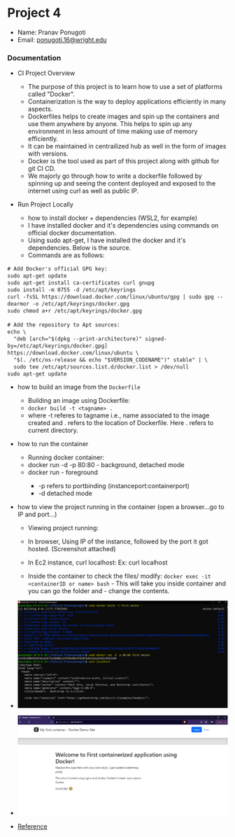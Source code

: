 # Project 4
- Name: Pranav Ponugoti
- Email: ponugoti.16@wright.edu

### Documentation
- CI Project Overview
  - The purpose of this project is to learn how to use a set of platforms called "Docker".
  - Containerization is the way to deploy applications efficiently in many aspects.
  - Dockerfiles helps to create images and spin up the containers and use them anywhere by anyone. This helps to spin up any environment in less amount of time making use of memory efficiently.
  - It can be maintained in centrailized hub as well in the form of images with versions.
  - Docker is the tool used as part of this project along with github for git CI CD.
  - We majorly go through how to write a dockerfile followed by spinning up and seeing the content deployed and exposed to the internet using curl as well as public IP.

- Run Project Locally
  - how to install docker + dependencies (WSL2, for example)
  - I have installed docker and it's dependencies using commands on official docker documentation.
  - Using sudo apt-get, I have installed the docker and it's dependencies. Below is the source.
  - Commands are as follows:
```
# Add Docker's official GPG key:
sudo apt-get update
sudo apt-get install ca-certificates curl gnupg
sudo install -m 0755 -d /etc/apt/keyrings
curl -fsSL https://download.docker.com/linux/ubuntu/gpg | sudo gpg --dearmor -o /etc/apt/keyrings/docker.gpg
sudo chmod a+r /etc/apt/keyrings/docker.gpg

# Add the repository to Apt sources:
echo \
  "deb [arch="$(dpkg --print-architecture)" signed-by=/etc/apt/keyrings/docker.gpg] https://download.docker.com/linux/ubuntu \
  "$(. /etc/os-release && echo "$VERSION_CODENAME")" stable" | \
  sudo tee /etc/apt/sources.list.d/docker.list > /dev/null
sudo apt-get update
```
  
  - how to build an image from the `Dockerfile`
    - Building an image using Dockerfile:
    - `docker build -t <tagname> .`
    - where -t referes to tagname i.e., name associated to the image created and . refers to the location of Dockerfile. Here . refers to current directory.
  
  - how to run the container
    - Running docker container:
    - docker run -d -p 80:80 <imagename> - background, detached mode
    - docker run <imagename> - foreground
      - -p refers to portbinding (instanceport:containerport)
      - -d detached mode
  - how to view the project running in the container (open a browser...go to IP and port...)
    - Viewing project running:
    - In browser, Using IP of the instance, followed by the port it got hosted. (Screenshot attached)
    - In Ec2 instance, curl localhost:<portnumber> Ex: curl localhost

    - Inside the container to check the files/ modify:
  `docker exec -it <containerID or name> bash` - This will take you inside container and you can go the folder and  - change the contents.
  - ![docker run and debug](images/docker1.png)
  - ![docker deployment](images/docker2.png)
  - [Reference](https://docs.docker.com/engine/install/ubuntu/)